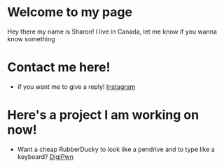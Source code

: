# Welcome to my page

Hey there my name is Sharon! I live in Canada, let me know if you wanna know something

# Contact me here! 
 - if you want me to give a reply! [Instagram](https://www.instagram.com/zero.overflow)


# Here's a project I am working on now!
- Want a cheap RubberDucky to look like a pendrive and to type like a keyboard? [DigiPwn](https://zer0overflow.github.io/DigiPwn/)
